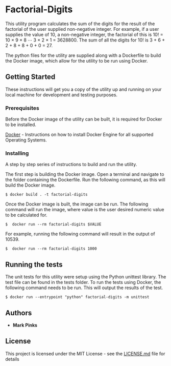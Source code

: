 # Factorial-Digits

This utility program calculates the sum of the digits for the result of the factorial of the user supplied non-negative integer. For example, if a user supplies the value of 10, a non-negative integer, the factorial of this is 10! = 10 × 9 × 8 ⋯ 3 × 2 × 1 = 3628800. The sum of all the digits for 10! is 3 + 6 + 2 + 8 + 8 + 0 + 0 = 27.

The python files for the utility are supplied along with a Dockerfile to build the Docker image, which allow for the utility to be run using Docker.

## Getting Started

These instructions will get you a copy of the utility up and running on your local machine for development and testing purposes.

### Prerequisites

Before the Docker image of the utility can be built, it is required for Docker to be installed.

[Docker](https://docs.docker.com/docker-for-windows/install/) - Instructions on how to install Docker Engine for all supported Operating Systems.

### Installing

A step by step series of instructions to build and run the utility.

The first step is building the Docker image. Open a terminal and navigate to the folder containing the Dockerfile. Run the following command, as this will build the Docker image.

```
$ docker build . -t factorial-digits
```

Once the Docker image is built, the image can be run. The following command will run the image, where value is the user desired numeric value to be calculated for.

```
$  docker run --rm factorial-digits $VALUE
```

For example, running the following command will result in the output of 10539.

```
$  docker run --rm factorial-digits 1000
```

## Running the tests

The unit tests for this utility were setup using the Python unittest library. The test file can be found in the tests folder. To run the tests using Docker, the following command needs to be run. This will output the results of the test.

```
$ docker run --entrypoint "python" factorial-digits -m unittest
```

## Authors

* **Mark Pinks**

## License

This project is licensed under the MIT License - see the [LICENSE.md](LICENSE.md) file for details
